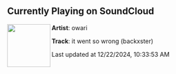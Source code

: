 ## Currently Playing on SoundCloud

[<img align="left" width="100" src="https://i1.sndcdn.com/artworks-atnfPyvhIPt9EPCK-E1yiug-t500x500.jpg">](https://soundcloud.com/owarix_x/backxster)

**Artist**: owari 

**Track**: it went so wrong (backxster)

Last updated at 12/22/2024, 10:33:53 AM
